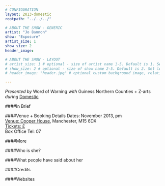```yaml
---
# CONFIGURATION
layout: 2013-domestic
rootpath: "../../../"

# ABOUT THE SHOW - GENERIC
artist: "Jo Bannon"
show: "Exposure"
artist_size: 1
show_size: 2
header_image:

# ABOUT THE SHOW - LAYOUT
# artist_size: 1 # optional - size of artist name 1-5. Default is 1. Set longer names to lower values
# show_size: 2 # optional - size of show name 2-5. Default is 2. Set longer names to lower values
# header_image: "header.jpg" # optional custom background image, relative to current page

---
```

*Presented by* Word of Warning *with* Guiness Northern Counties + Z-arts       
*during* [Domestic](/current/2013-domestic/index.html)        

####In Brief
        
####Venue + Booking Details
Dates: November 2013, pm   
[Venue: Cooper House](), Manchester, M15 6DX    
[Tickets: £]()    
Box Office Tel: 07     
         
####More      
       
####Who is she?    
              
####What people have said about her       

####Credits        
        
####Websites        
